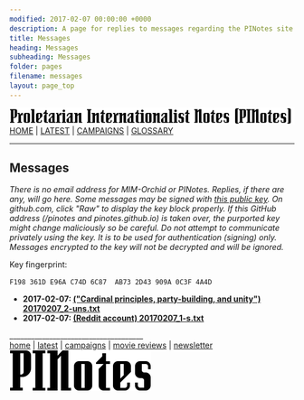 ```yaml
---
modified: 2017-02-07 00:00:00 +0000
description: A page for replies to messages regarding the PINotes site
title: Messages
heading: Messages
subheading: Messages
folder: pages
filename: messages
layout: page_top
---
```

<div class="hide"><p id="banner-md"><a href="../index.md"><img src="../_layouts/images/banner_small_600.png" alt="Proletarian Internationalist Notes (PINotes)" /></a><br /><a href="../index.md">HOME</a> | <a href="../pages/latest.md">LATEST</a> | <a href="../pages/agitation/index.md">CAMPAIGNS</a> | <a href="../pages/glossary/index.md">GLOSSARY</a></p><hr /><h2>Messages</h2></div><p><i>There is no email address for MIM-Orchid or PINotes. Replies, if there are any, will go here. Some messages may be signed with <a href="key.asc">this public key</a>. On github.com, click "Raw" to display the key block properly. If this GitHub address (/pinotes and pinotes.github.io) is taken over, the purported key might change maliciously so be careful. Do not attempt to communicate privately using the key. It is to be used for authentication (signing) only. Messages encrypted to the key will not be decrypted and will be ignored.</i></p><div class="hide"></div>

Key fingerprint:
```
F198 361D E96A C74D 6C87  AB73 2D43 909A 0C3F 4A4D
```

<ul>
<li><b>2017-02-07: <a href="https://raw.githubusercontent.com/pinotes/pinotes.github.io/master/pages/messages/20170207_2-uns.txt" target="_blank">("Cardinal principles, party-building, and unity") 20170207_2-uns.txt</a></b></li>
<li><b>2017-02-07: <a href="https://raw.githubusercontent.com/pinotes/pinotes.github.io/master/pages/messages/20170207_1-s.txt" target="_blank">(Reddit account) 20170207_1-s.txt</a></b></li>
</ul>

<div class="hide"></div><div class="hide"><p>_____________________________________<br /><a href="../index.md">home</a> | <a href="../pages/latest.md">latest</a> | <a href="../pages/agitation/index.md">campaigns</a> | <a href="../reviews/movies/index.md">movie reviews</a> | <a href="../pages/newsletter/index.md">newsletter</a><br /><a href="../index.md"><img src="../_layouts/images/logo_250.png" alt="PINotes" /></a></p></div>
